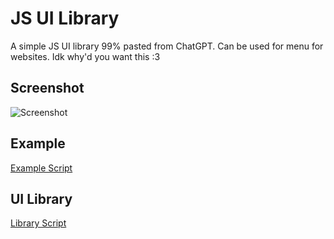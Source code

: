 # JS UI Library
A simple JS UI library 99% pasted from ChatGPT. Can be used for menu for websites. Idk why'd you want this :3

## Screenshot
![Screenshot](https://github.com/notInori/JS-UI-Library/assets/124441402/488e2bb8-6635-4f88-be83-df43ec5a1b25)

## Example
[Example Script](https://github.com/notInori/JS-UI-Library/blob/main/example.js)

## UI Library
[Library Script](https://github.com/notInori/JS-UI-Library/blob/main/library.js)
